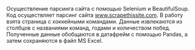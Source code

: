 Осуществление парсинга сайта с помощью Selenium и BeautifulSoup.
Код осуществляет парсинг сайта www.scrapethissite.com. В работу взята страница с хоккейными командами. Данные извлекаются из столбцов с названиями команд, годами и количеством побед.
Полученные данные обобщаются в датафрейм с помощью Pandas, а затем сохраняются в файл MS Excel.
